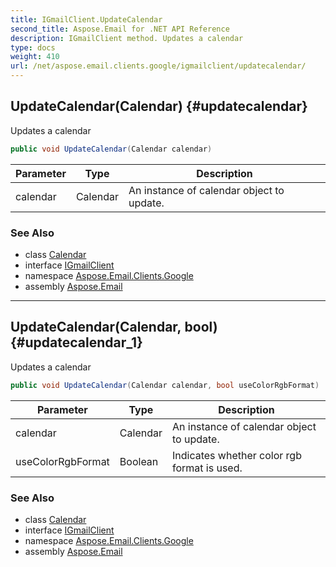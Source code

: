 ```yaml
---
title: IGmailClient.UpdateCalendar
second_title: Aspose.Email for .NET API Reference
description: IGmailClient method. Updates a calendar
type: docs
weight: 410
url: /net/aspose.email.clients.google/igmailclient/updatecalendar/
---
```

## UpdateCalendar(Calendar) {#updatecalendar}

Updates a calendar

```csharp
public void UpdateCalendar(Calendar calendar)
```

| Parameter | Type | Description |
| --- | --- | --- |
| calendar | Calendar | An instance of calendar object to update. |

### See Also

* class [Calendar](../../calendar/)
* interface [IGmailClient](../)
* namespace [Aspose.Email.Clients.Google](../../igmailclient/)
* assembly [Aspose.Email](../../../)

---

## UpdateCalendar(Calendar, bool) {#updatecalendar_1}

Updates a calendar

```csharp
public void UpdateCalendar(Calendar calendar, bool useColorRgbFormat)
```

| Parameter | Type | Description |
| --- | --- | --- |
| calendar | Calendar | An instance of calendar object to update. |
| useColorRgbFormat | Boolean | Indicates whether color rgb format is used. |

### See Also

* class [Calendar](../../calendar/)
* interface [IGmailClient](../)
* namespace [Aspose.Email.Clients.Google](../../igmailclient/)
* assembly [Aspose.Email](../../../)


